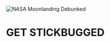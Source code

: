 ![NASA Moonlanding Debunked](https://media4.giphy.com/media/v1.Y2lkPTc5MGI3NjExMmk3dXA4dXhjYjAzdGJtdHc0NXp3czV2MHg0cjZieHNwbzJpa3I2YiZlcD12MV9pbnRlcm5hbF9naWZfYnlfaWQmY3Q9Zw/Y4amydtsT11DMxWCdP/giphy.gif)

# GET STICKBUGGED